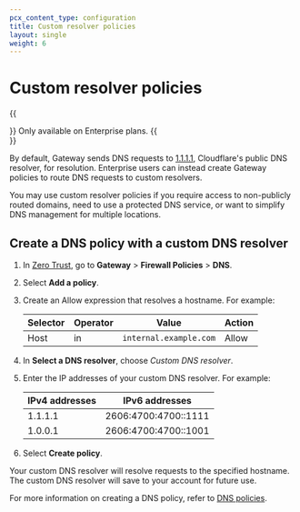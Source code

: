 ```yaml
---
pcx_content_type: configuration
title: Custom resolver policies
layout: single
weight: 6
---
```


# Custom resolver policies

{{<Aside type="note">}}
Only available on Enterprise plans.
{{</Aside>}}

By default, Gateway sends DNS requests to [1.1.1.1](/1.1.1.1/), Cloudflare's public DNS resolver, for resolution. Enterprise users can instead create Gateway policies to route DNS requests to custom resolvers.

You may use custom resolver policies if you require access to non-publicly routed domains, need to use a protected DNS service, or want to simplify DNS management for multiple locations.

## Create a DNS policy with a custom DNS resolver

1. In [Zero Trust](https://one.dash.cloudflare.com/), go to **Gateway** > **Firewall Policies** > **DNS**.
2. Select **Add a policy**.
3. Create an Allow expression that resolves a hostname. For example:

    | Selector | Operator | Value                  | Action |
    | -------- | -------- | ---------------------- | ------ |
    | Host     | in       | `internal.example.com` | Allow  |

4. In **Select a DNS resolver**, choose _Custom DNS resolver_.
5. Enter the IP addresses of your custom DNS resolver. For example:

    | IPv4 addresses | IPv6 addresses       |
    | -------------- | -------------------- |
    | 1.1.1.1        | 2606:4700:4700::1111 |
    | 1.0.0.1        | 2606:4700:4700::1001 |

6. Select **Create policy**.

Your custom DNS resolver will resolve requests to the specified hostname. The custom DNS resolver will save to your account for future use.

For more information on creating a DNS policy, refer to [DNS policies](/cloudflare-one/policies/gateway/dns-policies/).
